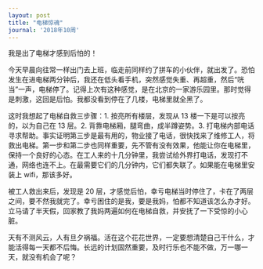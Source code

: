 ```yaml
---
layout: post
title: "电梯惊魂"
journal: '2018年10周'
---
```


我是出了电梯才感到后怕的！

今天早晨向往常一样出门去上班，临走前同样约了拼车的小伙伴，就出发了。恐怕发生在进电梯两分钟后，我还在低头看手机，突然感觉失重、再超重，然后“咣当”一声，电梯停了。记得上次有这种感觉，是在北京的一家游乐园里。那时觉得是刺激，这回是后怕。我都没看到停在了几楼，电梯里就全黑了。

这时我想起了电梯自救三步骤：1. 按亮所有楼层，发现从 13 楼一下是可以按亮的，以为自己在 13 层。2. 背靠电梯厢，腿弯曲，成半蹲姿势。3. 打电梯内部电话寻求帮助。事实证明第三步是最有用的，物业接了电话，很快找来了维修工人，将救出电梯。第一步和第二步也同样重要，先不管有没有效果，他能让你在电梯里，保持一个良好的心态。在工人来的十几分钟里，我尝试给外界打电话，发现打不通，网络也连不上。在最需要它们的几分钟内，它们都失联了。如果能在电梯里安装上 wifi，那该多好。

被工人救出来后，发现是 20 层，才感觉后怕，幸亏电梯当时停住了，卡在了两层之间，要不然我就完了。幸亏困住的是我，要是我妈，怕都不知道该怎么办才好。立马请了半天假，回家教了我妈两遍如何在电梯自救，并安抚了一下受惊的小心脏。

天有不测风云，人有旦夕祸福。活在这个花花世界，一定要想清楚自己干什么，才能活得每一天都不后悔。长远的计划固然重要，及时行乐也不能不做，万一哪一天，就没有机会了呢？